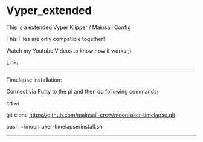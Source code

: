# Vyper_extended
This is a extended Vyper Klipper / Mainsail Config

This Files are only compatible together!

Watch my Youtube Videos to know how it works ;)

Link:



_____________________________________________________________________________
Timelapse installation:

Connect via Putty to the pi and then do following commands:

cd ~/

git clone https://github.com/mainsail-crew/moonraker-timelapse.git

bash ~/moonraker-timelapse/install.sh
_____________________________________________________________________________
